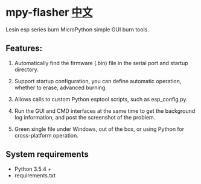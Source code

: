 # mpy-flasher [中文](README.md)

Lesin esp series burn MicroPython simple GUI burn tools.

## Features:

1. Automatically find the firmware (.bin) file in the serial port and startup directory.

2. Support startup configuration, you can define automatic operation, whether to erase, advanced burning.

3. Allows calls to custom Python esptool scripts, such as esp_config.py.

4. Run the GUI and CMD interfaces at the same time to get the background log information, and post the screenshot of the problem.

5. Green single file under Windows, out of the box, or using Python for cross-platform operation.

## System requirements

- Python 3.5.4 +
- requirements.txt
